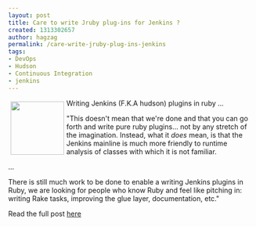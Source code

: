 ```yaml
---
layout: post
title: Care to write Jruby plug-ins for Jenkins ?
created: 1313302657
author: hagzag
permalink: /care-write-jruby-plug-ins-jenkins
tags:
- DevOps
- Hudson
- Continuous Integration
- jenkins
---
```

<p><img vspace="5" hspace="5" border="0" align="left" alt="" style="width: 109px; height: 109px;" src="/files/upload/29/jruby.png" />Writing Jenkins (F.K.A hudson) plugins in ruby ...</p>
<p>&quot;This doesn't mean that we're done and that you can go forth and write  pure ruby plugins... not by any stretch of the imagination. Instead,  what it <em>does</em> mean, is that the Jenkins mainline is much more friendly to runtime analysis of classes with which it is not familiar.</p>
<p>...</p>
<p>There is still much work to be done to enable a writing Jenkins  plugins in Ruby, we are looking for people who know Ruby and feel like  pitching in: writing Rake tasks, improving the glue layer,  documentation, etc.&quot;</p>
<p>Read the full post <a href="http://jenkins-ci.org/content/jruby-branch-merged-jenkins-master">here</a></p>
<p>&nbsp;</p>
